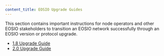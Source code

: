 ```yaml
---
content_title: EOSIO Upgrade Guides
---
```


This section contains important instructions for node operators and other EOSIO stakeholders to transition an EOSIO network successfully through an EOSIO version or protocol upgrade.

* [1.8 Upgrade Guide](1.8-upgrade-guide.md)
* [2.0 Upgrade Guide](2.0-upgrade-guide.md)
